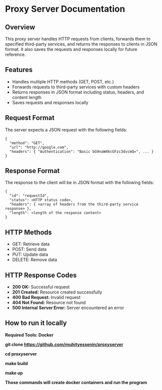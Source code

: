 Proxy Server Documentation
==========================

Overview
--------

This proxy server handles HTTP requests from clients, forwards them to specified third-party services, and returns the responses to clients in JSON format. It also saves the requests and responses locally for future reference.

Features
--------

*   Handles multiple HTTP methods (GET, POST, etc.)
*   Forwards requests to third-party services with custom headers
*   Returns responses in JSON format including status, headers, and content length
*   Saves requests and responses locally

Request Format
--------------

The server expects a JSON request with the following fields:

    {
      "method": "GET",
      "url": "http://google.com",
      "headers": { "Authentication": "Basic bG9naW46cGFzc3dvcmQ=", ... }
    }

Response Format
---------------

The response to the client will be in JSON format with the following fields:

    {
      "id": "requestId",
      "status": <HTTP status code>,
      "headers": { <array of headers from the third-party service response> },
      "length": <length of the response content>
    }

    

HTTP Methods
------------

*   GET: Retrieve data
*   POST: Send data
*   PUT: Update data
*   DELETE: Remove data

HTTP Response Codes
-------------------

*   **200 OK:** Successful request
*   **201 Created:** Resource created successfully
*   **400 Bad Request:** Invalid request
*   **404 Not Found:** Resource not found
*   **500 Internal Server Error:** Server encountered an error
  
How to run it locally
------------------------
**Required Tools: Docker**

**git clone https://github.com/muhityessenin/proxyserver**

**cd proxyserver**

**make build**

**make up**

**Those commands will create docker containers and run the program**
